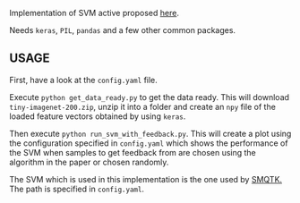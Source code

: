 Implementation of SVM active proposed [here](http://infolab.stanford.edu/~echang/svmactive.pdf).

Needs `keras`, `PIL`, `pandas` and a few other common packages.

USAGE
-----

First, have a look at the `config.yaml` file.

Execute `python get_data_ready.py` to get the data ready.  This will download 
`tiny-imagenet-200.zip`, unzip it into a folder and create an `npy` file
of the loaded feature vectors obtained by using `keras`.

Then execute `python run_svm_with_feedback.py`.  This will create a plot
using the configuration specified in `config.yaml` which shows the performance
of the SVM when samples to get feedback from are chosen using the algorithm
in the paper or chosen randomly.

The SVM which is used in this implementation is the one used by [SMQTK.](https://github.com/Kitware/SMQTK/tree/viame/master/TPL/libsvm-3.1-custom) The path is specified in `config.yaml`.


